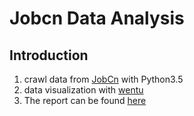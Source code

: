 # Jobcn Data Analysis

## Introduction
1. crawl data from [JobCn](http://www.jobcn.com/) with Python3.5
2. data visualization with [wentu](https://wentu.io/)
3. The report can be found [here](数说行业.pdf)
